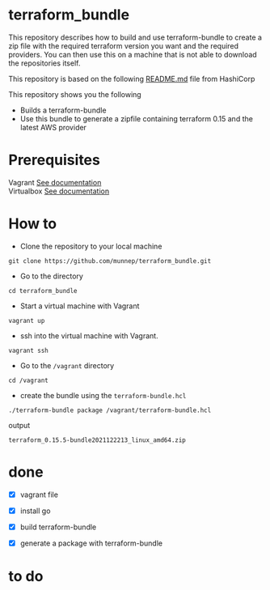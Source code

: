 # terraform_bundle

This repository describes how to build and use terraform-bundle to create a zip file with the required terraform version you want and the required providers. You can then use this on a machine that is not able to download the repositories itself. 

This repository is based on the following [README.md](https://github.com/hashicorp/terraform/blob/main/tools/terraform-bundle/README.md) file from HashiCorp


This repository shows you the following
- Builds a terraform-bundle
- Use this bundle to generate a zipfile containing terraform 0.15 and the latest AWS provider

# Prerequisites

Vagrant [See documentation](https://www.vagrantup.com/docs/installation)  
Virtualbox [See documentation](https://www.virtualbox.org/wiki/Downloads)

# How to
- Clone the repository to your local machine
```
git clone https://github.com/munnep/terraform_bundle.git
```
- Go to the directory
```
cd terraform_bundle
```
- Start a virtual machine with Vagrant
```
vagrant up
```
- ssh into the virtual machine with Vagrant.
```
vagrant ssh
```
- Go to the ```/vagrant``` directory
```
cd /vagrant
```
- create the bundle using the ```terraform-bundle.hcl```
```
./terraform-bundle package /vagrant/terraform-bundle.hcl
```
output
```
terraform_0.15.5-bundle2021122213_linux_amd64.zip
```

# done
- [x] vagrant file
- [x] install go
- [x] build terraform-bundle
- [x] generate a package with terraform-bundle


# to do


